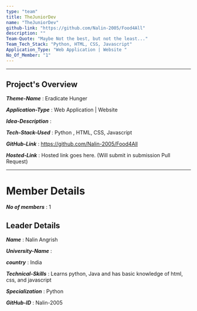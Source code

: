 ```yaml
---
type: "team"                                                        
title: TheJuniorDev
name: "TheJuniorDev"
github-link: "https://github.com/Nalin-2005/Food4All"
description: ""
Team-Quote: "Maybe Not the best, but not the least..."
Team_Tech_Stack: "Python, HTML, CSS, Javascript"
Application_Type: "Web Application | Website "
No_Of_Member: "1"
---
```


---

## Project's Overview

_**Theme-Name**_ : Eradicate Hunger

_**Application-Type**_ :  Web Application | Website 

_**Idea-Description**_ :   

_**Tech-Stack-Used**_ :   Python , HTML, CSS, Javascript

_**GitHub-Link**_ :   https://github.com/Nalin-2005/Food4All 

_**Hosted-Link**_ :    Hosted link goes here. (Will submit in submission Pull Request)

---

# Member Details

_**No of members**_ : 1

## Leader Details

_**Name**_ : Nalin Angrish

_**University-Name**_ : 

_**country**_ : India
 
_**Technical-Skills**_ : Learns python, Java and has basic knowledge of html, css, and javascript

_**Specialization**_ : Python

_**GitHub-ID**_ :  Nalin-2005
